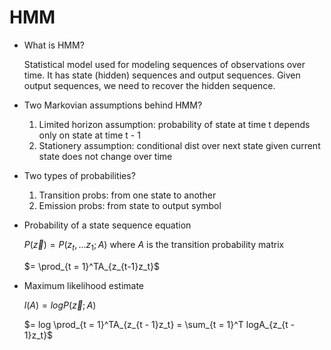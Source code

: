 # HMM

- What is HMM?
    
    Statistical model used for modeling sequences of observations over time. It has state (hidden) sequences and output sequences. Given output sequences, we need to recover the hidden sequence. 
    
- Two Markovian assumptions behind HMM?
    1. Limited horizon assumption: probability of state at time t depends only on state at time t - 1
    2. Stationery assumption: conditional dist over next state given current state does not change over time
- Two types of probabilities?
    1. Transition probs: from one state to another
    2. Emission probs: from state to output symbol
- Probability of a state sequence equation
    
    $P(\vec{z}) = P(z_t,...z_1; A)$ where $A$ is the transition probability matrix
    
    $= \prod_{t = 1}^TA_{z_{t-1}z_t}$
    
- Maximum likelihood estimate
    
    $l(A) = logP(\vec{z};A)$
    
    $= log \prod_{t = 1}^TA_{z_{t - 1}z_t} = \sum_{t = 1}^T logA_{z_{t - 1}z_t}$